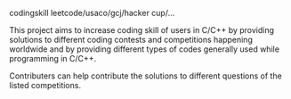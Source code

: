 codingskill
leetcode/usaco/gcj/hacker cup/...

This project aims to increase coding skill of users in C/C++ by providing solutions to different coding contests and competitions happening worldwide and by providing different types of codes generally used while programming in C/C++.

Contributers can help contribute the solutions to different questions of the listed competitions.
